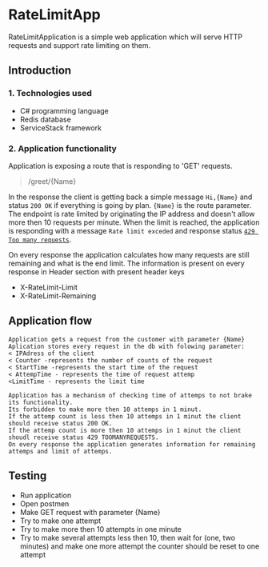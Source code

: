 # RateLimitApp

RateLimitApplication is a simple web application which will serve HTTP requests and support rate limiting on them.

## Introduction

 ### 1. Technologies used 

 - C# programming language 
 - Redis database
 - ServiceStack framework 

 ### 2. Application functionality

Application is exposing a route that is responding to 'GET' requests.

>  /greet/{Name}

In the response the client is getting back a simple message  `Hi,{Name}` and status `200 OK` if everything is going by plan.  `{Name}` is the route parameter. 
The endpoint is rate limited by originating the IP address and doesn't allow more then 10 requests per minute. 
When the limit is reached, the application is responding with a message `Rate limit exceded` and response status [`429 Too many requests`](https://www.webfx.com/web-development/glossary/http-status-codes/what-is-a-429-status-code/).

On every response the application calculates how many requests are still remaining and what is the end limit. 
The information is present on every response in Header section with present header keys

 - X-RateLimit-Limit
 - X-RateLimit-Remaining

## Application flow

```
Application gets a request from the customer with parameter {Name}
Aplication stores every request in the db with folowing parameter:
< IPAdress of the client
< Counter -represents the number of counts of the request
< StartTime -represents the start time of the request
< AttempTime - represents the time of request attemp
<LimitTime - represents the limit time 

Application has a mechanism of checking time of attemps to not brake its functionality.
Its forbidden to make more then 10 attemps in 1 minut. 
If the attemp count is less then 10 attemps in 1 minut the client should receive status 200 OK.
If the attemp count is more then 10 attemps in 1 minut the client shoudl receive status 429 TOOMANYREQUESTS.  
On every response the application generates information for remaining attemps and limit of attemps. 
```

## Testing 

 - Run application 
 - Open postmen
 - Make GET request with parameter {Name}
 - Try to make one attempt 
 - Try to make more then 10 attempts in one minute
 - Try to make several attempts less then 10, then wait for (one, two minutes) and make one more attempt the counter should be reset to one attempt
